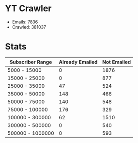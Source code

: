 # YT Crawler
- Emails: 7836
- Crawled: 381037

# Stats
| Subscriber Range  | Already Emailed | Not Emailed |
|-------|-------|-------|
| 5000 - 15000 | 0 | 1876 |
| 15000 - 25000 | 0 | 877 |
| 25000 - 35000 | 47 | 524 |
| 35000 - 50000 | 148 | 466 |
| 50000 - 75000 | 140 | 548 |
| 75000 - 100000 | 176 | 329 |
| 100000 - 300000 | 62 | 1510 |
| 300000 - 500000 | 0 | 540 |
| 500000 - 1000000 | 0 | 593 |
